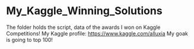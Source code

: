 # My_Kaggle_Winning_Solutions
The folder holds the script, data of the awards I won on Kaggle Competitions!
My Kaggle profile: https://www.kaggle.com/alluxia
My goak is going to top 100!

